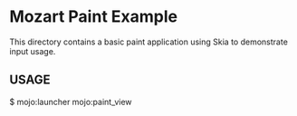 # Mozart Paint Example

This directory contains a basic paint application using Skia to demonstrate
input usage.

## USAGE

  $ mojo:launcher mojo:paint_view
